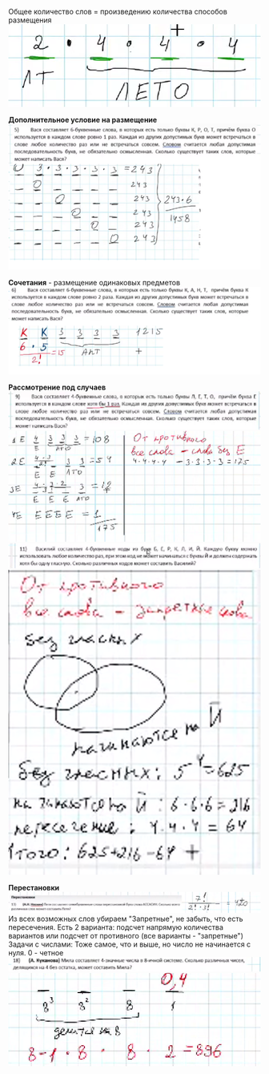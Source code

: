  Общее количество слов = произведению количества способов размещения
 ![Схема решения](../../pic/Pasted%20image%2020241229133556.png)

**Дополнительное условие на размещение**
 ![Схема решения](../../pic/Pasted%20image%2020241229135851.png)
 
**Сочетания** - размещение одинаковых предметов
 ![Схема решения](../../pic/Pasted%20image%2020241229140403.png)

**Рассмотрение под случаев** 
 ![Схема решения](../../pic/Pasted%20image%2020250109085823.png)
 ![Схема решения](../../pic/Pasted%20image%2020250109085833.png)
 ![Схема решения](../../pic/Pasted%20image%2020250109090155.png)
 ![Схема решения](../../pic/Pasted%20image%2020250109090142.png)

**Перестановки**
 ![Схема решения](../../pic/Pasted%20image%2020250109090701.png)
Из всех возможных слов убираем "Запретные", не забыть, что есть пересечения.
Есть 2 варианта: подсчет напрямую количества вариантов или подсчет от противного (все варианты - "запретные")
Задачи с числами: Тоже самое, что и выше, но число не начинается с нуля.
0 - четное
![Схема решения](../../pic/Pasted%20image%2020250109091930.png)
![Схема решения](../../pic/Pasted%20image%2020250109091909.png)
